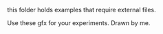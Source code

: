 this folder holds examples that require external files.


Use these gfx for your experiments. Drawn by me.
